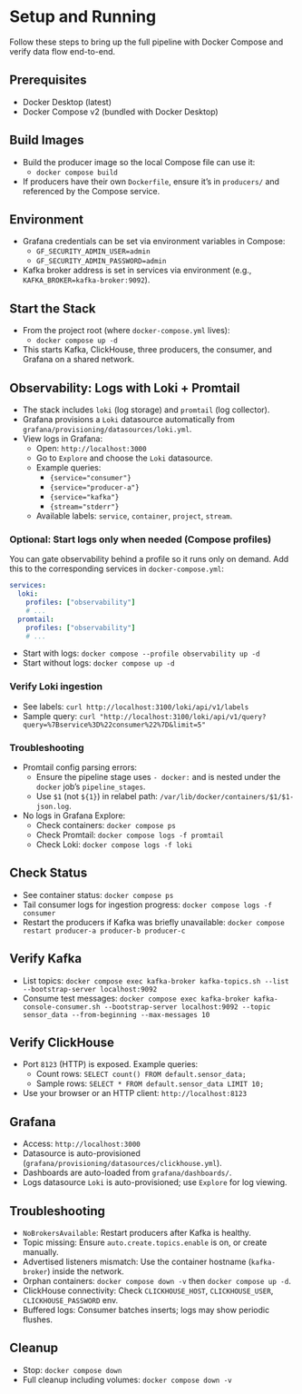 # Setup and Running

Follow these steps to bring up the full pipeline with Docker Compose and verify data flow end-to-end.

## Prerequisites
- Docker Desktop (latest)
- Docker Compose v2 (bundled with Docker Desktop)

## Build Images
- Build the producer image so the local Compose file can use it:
  - `docker compose build`
- If producers have their own `Dockerfile`, ensure it’s in `producers/` and referenced by the Compose service.

## Environment
- Grafana credentials can be set via environment variables in Compose:
  - `GF_SECURITY_ADMIN_USER=admin`
  - `GF_SECURITY_ADMIN_PASSWORD=admin`
- Kafka broker address is set in services via environment (e.g., `KAFKA_BROKER=kafka-broker:9092`).

## Start the Stack
- From the project root (where `docker-compose.yml` lives):
  - `docker compose up -d`
- This starts Kafka, ClickHouse, three producers, the consumer, and Grafana on a shared network.

## Observability: Logs with Loki + Promtail
- The stack includes `loki` (log storage) and `promtail` (log collector).
- Grafana provisions a `Loki` datasource automatically from `grafana/provisioning/datasources/loki.yml`.
- View logs in Grafana:
  - Open: `http://localhost:3000`
  - Go to `Explore` and choose the `Loki` datasource.
  - Example queries:
    - `{service="consumer"}`
    - `{service="producer-a"}`
    - `{service="kafka"}`
    - `{stream="stderr"}`
  - Available labels: `service`, `container`, `project`, `stream`.

### Optional: Start logs only when needed (Compose profiles)
You can gate observability behind a profile so it runs only on demand. Add this to the corresponding services in `docker-compose.yml`:

```yaml
services:
  loki:
    profiles: ["observability"]
    # ...
  promtail:
    profiles: ["observability"]
    # ...
```

- Start with logs: `docker compose --profile observability up -d`
- Start without logs: `docker compose up -d`

### Verify Loki ingestion
- See labels: `curl http://localhost:3100/loki/api/v1/labels`
- Sample query: `curl "http://localhost:3100/loki/api/v1/query?query=%7Bservice%3D%22consumer%22%7D&limit=5"`

### Troubleshooting
- Promtail config parsing errors:
  - Ensure the pipeline stage uses `- docker:` and is nested under the `docker` job’s `pipeline_stages`.
  - Use `$1` (not `${1}`) in relabel path: `/var/lib/docker/containers/$1/$1-json.log`.
- No logs in Grafana Explore:
  - Check containers: `docker compose ps`
  - Check Promtail: `docker compose logs -f promtail`
  - Check Loki: `docker compose logs -f loki`

## Check Status
- See container status: `docker compose ps`
- Tail consumer logs for ingestion progress: `docker compose logs -f consumer`
- Restart the producers if Kafka was briefly unavailable: `docker compose restart producer-a producer-b producer-c`

## Verify Kafka
- List topics: `docker compose exec kafka-broker kafka-topics.sh --list --bootstrap-server localhost:9092`
- Consume test messages: `docker compose exec kafka-broker kafka-console-consumer.sh --bootstrap-server localhost:9092 --topic sensor_data --from-beginning --max-messages 10`

## Verify ClickHouse
- Port `8123` (HTTP) is exposed. Example queries:
  - Count rows: `SELECT count() FROM default.sensor_data;`
  - Sample rows: `SELECT * FROM default.sensor_data LIMIT 10;`
- Use your browser or an HTTP client: `http://localhost:8123`

## Grafana
- Access: `http://localhost:3000`
- Datasource is auto-provisioned (`grafana/provisioning/datasources/clickhouse.yml`).
- Dashboards are auto-loaded from `grafana/dashboards/`.
 - Logs datasource `Loki` is auto-provisioned; use `Explore` for log viewing.

## Troubleshooting
- `NoBrokersAvailable`: Restart producers after Kafka is healthy.
- Topic missing: Ensure `auto.create.topics.enable` is on, or create manually.
- Advertised listeners mismatch: Use the container hostname (`kafka-broker`) inside the network.
- Orphan containers: `docker compose down -v` then `docker compose up -d`.
- ClickHouse connectivity: Check `CLICKHOUSE_HOST`, `CLICKHOUSE_USER`, `CLICKHOUSE_PASSWORD` env.
- Buffered logs: Consumer batches inserts; logs may show periodic flushes.

## Cleanup
- Stop: `docker compose down`
- Full cleanup including volumes: `docker compose down -v`